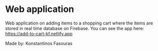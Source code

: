 # Web application 

Web application on adding items to a shopping cart where the items are stored in real time database on Firebase.
You can see the app here: https://add-to-cart-kf.netlify.app

Made by: Konstantinos Fasouras
